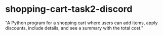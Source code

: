 # shopping-cart-task2-discord
 "A Python program for a shopping cart where users can add items, apply discounts, include details, and see a summary with the total cost."
